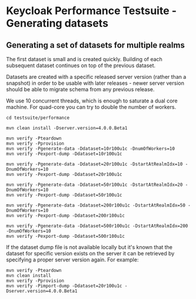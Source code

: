 # Keycloak Performance Testsuite - Generating datasets


## Generating a set of datasets for multiple realms

The first dataset is small and is created quickly. Building of each subsequent dataset continues on top
of the previous dataset.

Datasets are created with a specific released server version (rather than a snapshot) in order to be
usable with later releases - newer server version should be able to migrate schema from any previous release.

We use 10 concurrent threads, which is enough to saturate a 
dual core machine. For quad-core you can try to double the number of workers.

```
cd testsuite/performance

mvn clean install -Dserver.version=4.0.0.Beta1

mvn verify -Pteardown
mvn verify -Pprovision
mvn verify -Pgenerate-data -Ddataset=10r100u1c -DnumOfWorkers=10
mvn verify -Pexport-dump -Ddataset=10r100u1c

mvn verify -Pgenerate-data -Ddataset=20r100u1c -DstartAtRealmIdx=10 -DnumOfWorkers=10
mvn verify -Pexport-dump -Ddataset=20r100u1c

mvn verify -Pgenerate-data -Ddataset=50r100u1c -DstartAtRealmIdx=20 -DnumOfWorkers=10
mvn verify -Pexport-dump -Ddataset=50r100u1c

mvn verify -Pgenerate-data -Ddataset=200r100u1c -DstartAtRealmIdx=50 -DnumOfWorkers=10
mvn verify -Pexport-dump -Ddataset=200r100u1c

mvn verify -Pgenerate-data -Ddataset=500r100u1c -DstartAtRealmIdx=200 -DnumOfWorkers=10
mvn verify -Pexport-dump -Ddataset=500r100u1c
```

If the dataset dump file is not available locally but it's known that the dataset for specific version exists on the server
it can be retrieved by specifying a proper server version again. For example:
```
mvn verify -Pteardown
mvn clean install
mvn verify -Pprovision
mvn verify -Pimport-dump -Ddataset=20r100u1c -Dserver.version=4.0.0.Beta1

```
